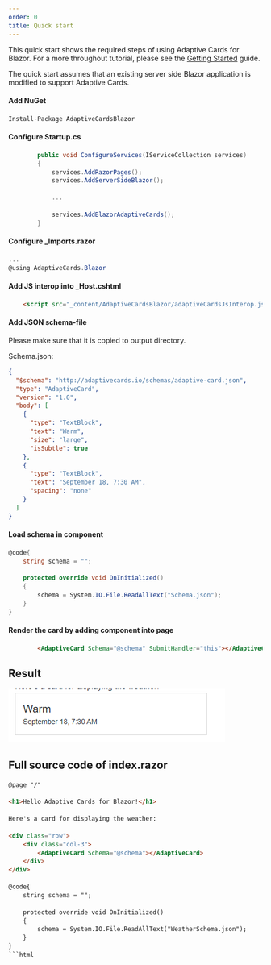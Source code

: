 ```yaml
---
order: 0
title: Quick start
---
```


This quick start shows the required steps of using Adaptive Cards for Blazor. For a more throughout tutorial, please see the [Getting Started](/gettingstarted.html) guide.

The quick start assumes that an existing server side Blazor application is modified to support Adaptive Cards.

#### Add NuGet

```csharp
Install-Package AdaptiveCardsBlazor
```

#### Configure Startup.cs

```csharp
        public void ConfigureServices(IServiceCollection services)
        {
            services.AddRazorPages();
            services.AddServerSideBlazor();
            
            ...

            services.AddBlazorAdaptiveCards();
        }
```

#### Configure _Imports.razor


```csharp
...
@using AdaptiveCards.Blazor
```

#### Add JS interop into _Host.cshtml

```html
    <script src="_content/AdaptiveCardsBlazor/adaptiveCardsJsInterop.js"></script>
```

#### Add JSON schema-file

Please make sure that it is copied to output directory.

Schema.json:

```json
{
  "$schema": "http://adaptivecards.io/schemas/adaptive-card.json",
  "type": "AdaptiveCard",
  "version": "1.0",
  "body": [
    {
      "type": "TextBlock",
      "text": "Warm",
      "size": "large",
      "isSubtle": true
    },
    {
      "type": "TextBlock",
      "text": "September 18, 7:30 AM",
      "spacing": "none"
    }
  ]
}
```

#### Load schema in component

```csharp
@code{
    string schema = "";

    protected override void OnInitialized()
    {
        schema = System.IO.File.ReadAllText("Schema.json");
    }
}
```

#### Render the card by adding component into page

```html
        <AdaptiveCard Schema="@schema" SubmitHandler="this"></AdaptiveCard>
```

## Result

![](2019-10-09-21-44-46.png)

## Full source code of index.razor

```html
@page "/"

<h1>Hello Adaptive Cards for Blazor!</h1>

Here's a card for displaying the weather:

<div class="row">
    <div class="col-3">
        <AdaptiveCard Schema="@schema"></AdaptiveCard>
    </div>
</div>

@code{
    string schema = "";

    protected override void OnInitialized()
    {
        schema = System.IO.File.ReadAllText("WeatherSchema.json");
    }
}
```html